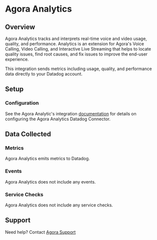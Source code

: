 # Agora Analytics

## Overview

Agora Analytics tracks and interprets real-time voice and video usage, quality, and performance. Analytics is an extension for Agora's Voice Calling, Video Calling, and Interactive Live Streaming that helps to locate quality issues, find root causes, and fix issues to improve the end-user experience.

This integration sends metrics including usage, quality, and performance data directly to your Datadog account.

## Setup

### Configuration

See the Agora Analytic's integration [documentation][1] for details on configuring the Agora Analytics Datadog Connector.

## Data Collected

### Metrics

Agora Analytics emits metrics to Datadog.

### Events

Agora Analytics does not include any events.

### Service Checks

Agora Analytics does not include any service checks.

## Support

Need help? Contact [Agora Support][2]

[1]: https://docs.agora.io/en/agora-analytics/analyze/video-voice-sdk/datadog-integration
[2]: support@agora.io